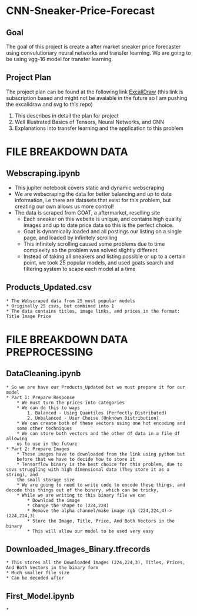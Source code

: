 # CNN-Sneaker-Price-Forecast

## Goal
The goal of this project is create a after market sneaker price forecaster using convulutionary neural networks and transfer learning. We are going to be using vgg-16
model for transfer learning.

## Project Plan
The project plan can be found at the following link 
[ExcaliDraw](https://app.excalidraw.com/s/CmEgiggUrt/79jFijhFFDF)
(this link is subscription based and might not be avaiable in the future
so I am pushing the excalidraw and svg to this repo)
1. This describes in detail the plan for project
2. Well Illustrated Basics of Tensors, Neural Networks, and CNN
3. Explanations into transfer learning and the application to this problem


# FILE BREAKDOWN DATA

## Webscraping.ipynb
* This jupiter notebook covers static and dynamic webscraping 
* We are webscraping the data for better balancing and up to date information, i.e
there are datasets that exist for this problem, but creating our own allows us 
more control!
* The data is scraped from GOAT, a aftermarket, reselling site
    * Each sneaker on this website is unique, and contains high quality images
    and up to date price data so this is the perfect choice. 
    * Goat is dynamically loaded and all postings our listing on a single page,
    and loaded by infinitely scrolling
    * This infinitely scrolling caused some problems due to time complexity
    so the problem was solved slightly different
    * Instead of taking all sneakers and listing possible or up to a certain point,
    we took 25 popular models, and used goats search and filtering system
    to scape each model at a time

## Products_Updated.csv
    * The Webscraped data from 25 most popular models
    * Originally 25 csvs, but combined into 1
    * The data contains titles, image links, and prices in the format:
    Title Image Price  

# FILE BREAKDOWN DATA PREPROCESSING

## DataCleaning.ipynb
    * So we are have our Products_Updated but we must prepare it for our model
    * Part 1: Prepare Response
        * We must turn the prices into categories
        * We can do this to ways
            1. Balanced - Using Quantiles (Perfectly Distributed)
            2. Unbalanced - User Choise (Unknown Distribution)
        * We can create both of these vectors using one hot encoding and 
        some other techniques
        * We can store both vectors and the other df data in a file df allowing
        us to use in the future
    * Part 2: Prepare Images
        * These images have to downloaded from the link using python but
        before that we have to decide how to store it
        * Tensorflow binary is the best choice for this problem, due to csvs struggling with high dimensional data (They store it as a string), and
        the small storage size
        * We are going to need to write code to encode these things, and decode this things out of the binary, which can be tricky, 
        * While we are writing to this binary file we can
            * Download the image
            * Change the shape to (224,224)
            * Remove the alpha channel/make image rgb (224,224,4)->(224,224,3)
            * Store the Image, Title, Price, And Both Vectors in the binary
            * This will allow our model to be used very easy
##  Downloaded_Images_Binary.tfrecords
    * This stores all the Downloaded Images (224,224,3), Titles, Prices, And Both Vectors in the binary form
    * Much smaller file size
    * Can be decoded after


## First_Model.ipynb
    * 



